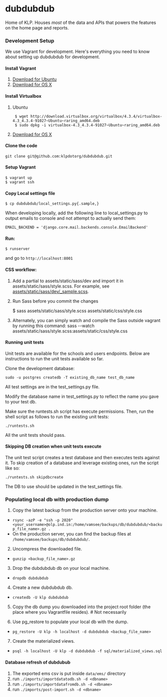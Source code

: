 dubdubdub
=========

Home of KLP. Houses *most* of the data and APIs that powers the features on the home page and reports.

### Development Setup

We use Vagrant for development. Here's everything you need to know about setting up dubdubdub for development.

#### Install Vagrant
1. [Download for Ubuntu](https://dl.bintray.com/mitchellh/vagrant/vagrant_1.5.1_x86_64.deb)
2. [Download for OS X](https://dl.bintray.com/mitchellh/vagrant/vagrant_1.5.1.dmg)

#### Install Virtualbox
1. Ubuntu

        $ wget http://download.virtualbox.org/virtualbox/4.3.4/virtualbox-4.3_4.3.4-91027~Ubuntu~raring_amd64.deb
        $ sudo dpkg -i virtualbox-4.3_4.3.4-91027~Ubuntu~raring_amd64.deb

2. [Download for OS X](http://download.virtualbox.org/virtualbox/4.3.8/VirtualBox-4.3.8-92456-OSX.dmg)

#### Clone the code

    git clone git@github.com:klpdotorg/dubdubdub.git

#### Setup Vagrant

    $ vagrant up
    $ vagrant ssh

#### Copy Local settings file

    $ cp dubdubdub/local_settings.py{.sample,}

When developing locally, add the following line to local_settings.py to output emails to console and not attempt to actually send them:

    EMAIL_BACKEND = 'django.core.mail.backends.console.EmailBackend'

#### Run:

    $ runserver

and go to `http://localhost:8001`

#### CSS workflow:

1. Add a partial to assets/static/sass/dev and import it in assets/static/sass/style.scss. For example, see [assets/static/sass/dev/_sample.scss](https://github.com/klpdotorg/dubdubdub/blob/develop/assets/static/sass/dev/_sample.scss).

2. Run Sass before you commit the changes
    
    $ sass assets/static/sass/style.scss assets/static/css/style.css

3. Alternately, you can simply watch and compile the Sass outside vagrant by running this command:
sass --watch assets/static/sass/style.scss:assets/static/css/style.css

#### Running unit tests

Unit tests are available for the schools and users endpoints. Below are instructions to run the unit tests available so far. 

Clone the development database:

    sudo -u postgres createdb -T existing_db_name test_db_name

All test settings are in the test_settings.py file.

Modify the database name in test_settings.py to reflect the name you gave to your test db.

Make sure the runtests.sh script has execute permissions. Then, run the shell script as follows to run the existing unit tests:

    ./runtests.sh

All the unit tests should pass.

#### Skipping DB creation when unit tests execute

The unit test script creates a test database and then executes tests against it. To skip creation of a database and leverage existing ones, run the script like so:

    ./runtests.sh skipdbcreate

The DB to use should be updated in the test_settings file.

### Populating local db with production dump

1. Copy the latest backup from the production server onto your machine.
 - `rsync -azP -e "ssh -p 2020" <your_username>@olp.ind.in:/home/vamsee/backups/db/dubdubdub/<backup_file_name>.gz .`
 - On the production server, you can find the backup files at `/home/vamsee/backups/db/dubdubdub/`.

2. Uncompress the downloaded file.
 - `gunzip <backup_file_name>.gz`

3. Drop the dubdubdub db on your local machine.
 - `dropdb dubdubdub`

4. Create a new dubdubdub db.
 - `createdb -U klp dubdubdub`

5. Copy the db dump you downloaded into the project root folder (the place where you Vagrantfile resides). # Not necessarily

6. Use pg_restore to populate your local db with the dump.
 - `pg_restore -U klp -h localhost -d dubdubdub <backup_file_name>`

7. Create the materialized views.
 - `psql -h localhost -U klp -d dubdubdub -f sql/materialized_views.sql`


#### Database refresh of dubdubub

1. The exported ems csv is put inside `data/ems/` directory
2. run `./imports/importdatatodb.sh -d <dbname>`
3. run `./imports/importdatafromdb.sh -d <dbname>`
4. run `./imports/post-import.sh -d <dbname>`
